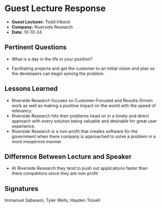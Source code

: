 # Guest Lecture Response
* **Guest Lecturer:** Todd Irlbeck
* **Company:** Riverside Research
* **Date:** 10-10-24

## Pertinent Questions
* What is a day in the life in your position?
- Facilitating projects and get the customer to an initial vision and plan so the developers can begin solving the problem.
## Lessons Learned
- Riverside Research focuses on Customer-Focused and Results-Driven work as well as making a positive impact on the world with the speed of relevancy.
- Riverside Research hits their problems head on in a timely and direct approach with every solution being valuable and desirable for great user experience.
- Riverside Research is a non-profit that creates software for the government when there company is approached to solve a problem in a more inexpenive manner
## Difference Between Lecture and Speaker
- At Riverside Research they tend to push out applications faster than there competitors since they are non-profit
## Signatures
Immanuel Sabwami, Tyler Wells, Hayden Troxell
